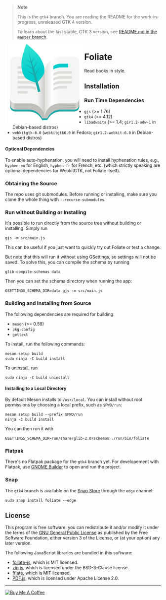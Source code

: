 > **Note**
> 
> This is the `gtk4` branch. You are reading the README for the work-in-progress, unreleased GTK 4 version.
> 
> To learn about the last stable, GTK 3 version, see [README.md in the `master` branch](https://github.com/johnfactotum/foliate/blob/master/README.md).

<img src="data/com.github.johnfactotum.Foliate.svg" align="left">

# Foliate

Read books in style.

## Installation

### Run Time Dependencies

- `gjs` (>= 1.76)
- `gtk4` (>= 4.12)
- `libadwaita` (>= 1.4; `gir1.2-adw-1` in Debian-based distros)
- `webkitgtk-6.0` (`webkitgtk6.0` in Fedora; `gir1.2-webkit-6.0` in Debian-based distros)

#### Optional Dependencies

To enable auto-hyphenation, you will need to install hyphenation rules, e.g., `hyphen-en` for English, `hyphen-fr` for French, etc. (which strictly speaking are optional dependencies for WebkitGTK, not Foliate itself).

### Obtaining the Source

The repo uses git submodules. Before running or installing, make sure you clone the whole thing with `--recurse-submodules`.

### Run without Building or Installing

It's possible to run directly from the source tree without building or installing. Simply run

```
gjs -m src/main.js
```

This can be useful if you just want to quickly try out Foliate or test a change.

But note that this will run it without using GSettings, so settings will not be saved. To solve this, you can compile the schema by running

```
glib-compile-schemas data
```

Then you can set the schema directory when running the app:

```
GSETTINGS_SCHEMA_DIR=data gjs -m src/main.js
```

### Building and Installing from Source

The following dependencies are required for building:

- `meson` (>= 0.59)
- `pkg-config`
- `gettext`

To install, run the following commands:

```
meson setup build
sudo ninja -C build install
```

To uninstall, run

```
sudo ninja -C build uninstall
```

#### Installing to a Local Directory

By default Meson installs to `/usr/local`. You can install without root permissions by choosing a local prefix, such as `$PWD/run`:

```
meson setup build --prefix $PWD/run
ninja -C build install
```

You can then run it with

```
GSETTINGS_SCHEMA_DIR=run/share/glib-2.0/schemas ./run/bin/foliate
```

### Flatpak

There's no Flatpak package for the `gtk4` branch yet. For developement with Flatpak, use [GNOME Builder](https://wiki.gnome.org/Apps/Builder) to open and run the project.

### Snap

The `gtk4` branch is available on the [Snap Store](https://snapcraft.io/foliate) through the `edge` channel:

```
sudo snap install foliate --edge
```

## License

This program is free software: you can redistribute it and/or modify it under the terms of the [GNU General Public License](https://www.gnu.org/licenses/gpl.html) as published by the Free Software Foundation, either version 3 of the License, or (at your option) any later version.

The following JavaScript libraries are bundled in this software:

* [foliate-js](https://github.com/johnfactotum/foliate-js), which is MIT licensed.
* [zip.js](https://github.com/gildas-lormeau/zip.js), which is licensed under the BSD-3-Clause license.
* [fflate](https://github.com/101arrowz/fflate), which is MIT licensed.
* [PDF.js](https://github.com/mozilla/pdf.js), which is licensed under Apache License 2.0.

---

<a href="https://www.buymeacoffee.com/johnfactotum" target="_blank"><img src="https://cdn.buymeacoffee.com/buttons/v2/default-yellow.png" alt="Buy Me A Coffee" style="height: 60px !important;width: 217px !important;" ></a>
